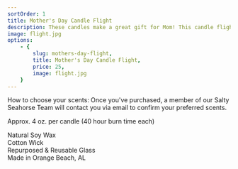 ```yaml
---
sortOrder: 1
title: Mother's Day Candle Flight
description: These candles make a great gift for Mom! This candle flight includes three 4 oz. mini candles - you choose the scents.
image: flight.jpg
options:
    - {
        slug: mothers-day-flight,
        title: Mother's Day Candle Flight,
        price: 25,
        image: flight.jpg
    }
---
```


How to choose your scents:  Once you've purchased, a member of our Salty Seahorse Team will contact you via email to confirm your preferred scents.<br>

Approx. 4 oz. per candle (40 hour burn time each)<br>

Natural Soy Wax<br>
Cotton Wick<br>
Repurposed & Reusable Glass<br>
Made in Orange Beach, AL